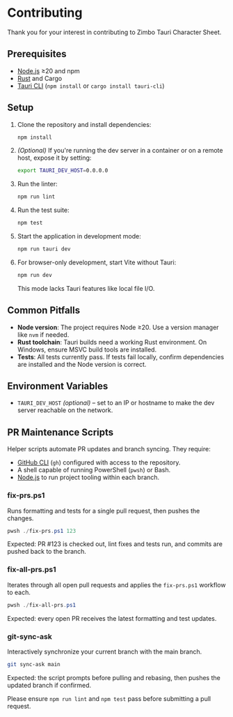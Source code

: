 # Contributing

Thank you for your interest in contributing to Zimbo Tauri Character Sheet.

## Prerequisites

- [Node.js](https://nodejs.org/) ≥20 and npm
- [Rust](https://www.rust-lang.org/tools/install) and Cargo
- [Tauri CLI](https://tauri.app/) (`npm install` or `cargo install tauri-cli`)

## Setup

1. Clone the repository and install dependencies:

   ```bash
   npm install
   ```

2. _(Optional)_ If you're running the dev server in a container or on a remote host, expose it by setting:

   ```bash
   export TAURI_DEV_HOST=0.0.0.0
   ```

3. Run the linter:

   ```bash
   npm run lint
   ```

4. Run the test suite:

   ```bash
   npm test
   ```

5. Start the application in development mode:

   ```bash
   npm run tauri dev
   ```

6. For browser-only development, start Vite without Tauri:

   ```bash
   npm run dev
   ```

   This mode lacks Tauri features like local file I/O.

## Common Pitfalls

- **Node version**: The project requires Node ≥20. Use a version manager like `nvm` if needed.
- **Rust toolchain**: Tauri builds need a working Rust environment. On Windows, ensure MSVC build tools are installed.
- **Tests**: All tests currently pass. If tests fail locally, confirm dependencies are installed and the Node version is correct.

## Environment Variables

- `TAURI_DEV_HOST` _(optional)_ – set to an IP or hostname to make the dev server reachable on the network.

## PR Maintenance Scripts

Helper scripts automate PR updates and branch syncing. They require:

- [GitHub CLI](https://cli.github.com/) (`gh`) configured with access to the repository.
- A shell capable of running PowerShell (`pwsh`) or Bash.
- [Node.js](https://nodejs.org/) to run project tooling within each branch.

### fix-prs.ps1

Runs formatting and tests for a single pull request, then pushes the changes.

```powershell
pwsh ./fix-prs.ps1 123
```

Expected: PR #123 is checked out, lint fixes and tests run, and commits are pushed back to the branch.

### fix-all-prs.ps1

Iterates through all open pull requests and applies the `fix-prs.ps1` workflow to each.

```powershell
pwsh ./fix-all-prs.ps1
```

Expected: every open PR receives the latest formatting and test updates.

### git-sync-ask

Interactively synchronize your current branch with the main branch.

```bash
git sync-ask main
```

Expected: the script prompts before pulling and rebasing, then pushes the updated branch if confirmed.

Please ensure `npm run lint` and `npm test` pass before submitting a pull request.
